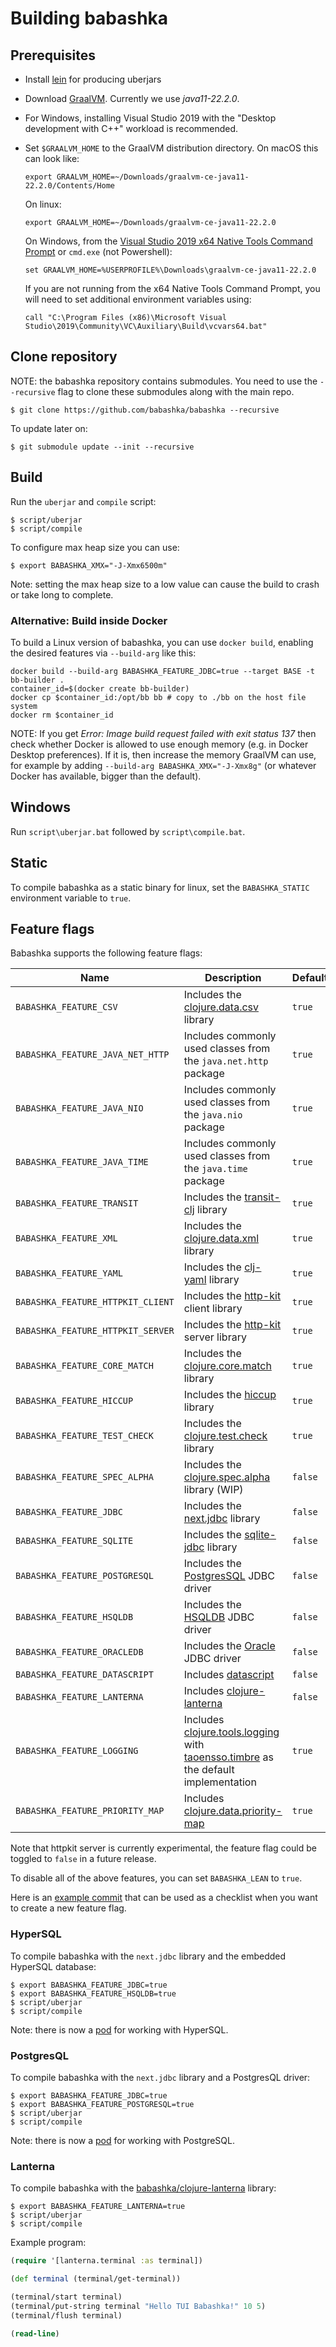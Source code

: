 # Building babashka

## Prerequisites

- Install [lein](https://leiningen.org/) for producing uberjars
- Download [GraalVM](https://www.graalvm.org/downloads/). Currently we use *java11-22.2.0*.
- For Windows, installing Visual Studio 2019 with the "Desktop development
with C++" workload is recommended.
- Set `$GRAALVM_HOME` to the GraalVM distribution directory. On macOS this can look like:

  ``` shell
  export GRAALVM_HOME=~/Downloads/graalvm-ce-java11-22.2.0/Contents/Home
  ```

  On linux:

  ``` shell
  export GRAALVM_HOME=~/Downloads/graalvm-ce-java11-22.2.0
  ```

  On Windows, from the [Visual Studio 2019 x64 Native Tools Command Prompt](https://github.com/oracle/graal/issues/2116#issuecomment-590470806) or `cmd.exe` (not Powershell):
  ```
  set GRAALVM_HOME=%USERPROFILE%\Downloads\graalvm-ce-java11-22.2.0
  ```
  If you are not running from the x64 Native Tools Command Prompt, you will need to set additional environment variables using:
  ```
  call "C:\Program Files (x86)\Microsoft Visual Studio\2019\Community\VC\Auxiliary\Build\vcvars64.bat"
  ```

## Clone repository

NOTE: the babashka repository contains submodules. You need to use the
`--recursive` flag to clone these submodules along with the main repo.

``` shellsession
$ git clone https://github.com/babashka/babashka --recursive
```

To update later on:

``` shellsession
$ git submodule update --init --recursive
```

## Build

Run the `uberjar` and `compile` script:

``` shell
$ script/uberjar
$ script/compile
```

To configure max heap size you can use:

```
$ export BABASHKA_XMX="-J-Xmx6500m"
```

Note: setting the max heap size to a low value can cause the build to crash or
take long to complete.

### Alternative: Build inside Docker

To build a Linux version of babashka, you can use `docker build`, enabling the 
desired features via `--build-arg` like this:

```shell
docker build --build-arg BABASHKA_FEATURE_JDBC=true --target BASE -t bb-builder .
container_id=$(docker create bb-builder)
docker cp $container_id:/opt/bb bb # copy to ./bb on the host file system
docker rm $container_id
```

NOTE: If you get _Error: Image build request failed with exit status 137_ then
check whether Docker is allowed to use enough memory (e.g. in Docker Desktop
preferences). If it is, then increase the memory GraalVM can use, for example
by adding `--build-arg BABASHKA_XMX="-J-Xmx8g"`
(or whatever Docker has available, bigger than the default).

## Windows

Run `script\uberjar.bat` followed by `script\compile.bat`.

## Static

To compile babashka as a static binary for linux, set the `BABASHKA_STATIC`
environment variable to `true`.

## Feature flags

Babashka supports the following feature flags:

| Name   |  Description                                 | Default  |
|--------|----------------------------------------------|----------|
| `BABASHKA_FEATURE_CSV` | Includes the [clojure.data.csv](https://github.com/clojure/data.csv) library | `true` |
| `BABASHKA_FEATURE_JAVA_NET_HTTP` | Includes commonly used classes from the `java.net.http` package | `true` |
| `BABASHKA_FEATURE_JAVA_NIO` | Includes commonly used classes from the `java.nio` package | `true` |
| `BABASHKA_FEATURE_JAVA_TIME` | Includes commonly used classes from the `java.time` package | `true` |
| `BABASHKA_FEATURE_TRANSIT` | Includes the [transit-clj](https://github.com/cognitect/transit-clj) library | `true` |
| `BABASHKA_FEATURE_XML` | Includes the [clojure.data.xml](https://github.com/clojure/data.xml) library | `true` |
| `BABASHKA_FEATURE_YAML` | Includes the [clj-yaml](https://github.com/clj-commons/clj-yaml) library | `true` |
| `BABASHKA_FEATURE_HTTPKIT_CLIENT` | Includes the [http-kit](https://github.com/http-kit/http-kit) client library | `true` |
| `BABASHKA_FEATURE_HTTPKIT_SERVER` | Includes the [http-kit](https://github.com/http-kit/http-kit) server library | `true` |
| `BABASHKA_FEATURE_CORE_MATCH` | Includes the [clojure.core.match](https://github.com/clojure/core.match) library | `true` |
| `BABASHKA_FEATURE_HICCUP` | Includes the [hiccup](https://github.com/weavejester/hiccup) library | `true` |
| `BABASHKA_FEATURE_TEST_CHECK` | Includes the [clojure.test.check](https://github.com/clojure/test.check) library | `true` |
| `BABASHKA_FEATURE_SPEC_ALPHA` | Includes the [clojure.spec.alpha](https://github.com/clojure/spec.alpha) library (WIP) | `false` |
| `BABASHKA_FEATURE_JDBC` | Includes the [next.jdbc](https://github.com/seancorfield/next-jdbc) library | `false`    |
| `BABASHKA_FEATURE_SQLITE` | Includes the [sqlite-jdbc](https://github.com/xerial/sqlite-jdbc) library | `false`    |
| `BABASHKA_FEATURE_POSTGRESQL` | Includes the [PostgresSQL](https://jdbc.postgresql.org/) JDBC driver |  `false` |
| `BABASHKA_FEATURE_HSQLDB` | Includes the [HSQLDB](http://www.hsqldb.org/) JDBC driver | `false` |
| `BABASHKA_FEATURE_ORACLEDB` | Includes the [Oracle](https://www.oracle.com/database/technologies/appdev/jdbc.html) JDBC driver | `false` |
| `BABASHKA_FEATURE_DATASCRIPT` | Includes [datascript](https://github.com/tonsky/datascript) | `false` |
| `BABASHKA_FEATURE_LANTERNA` | Includes [clojure-lanterna](https://github.com/babashka/clojure-lanterna) | `false` |
| `BABASHKA_FEATURE_LOGGING` | Includes [clojure.tools.logging](https://github.com/clojure/tools.logging) with [taoensso.timbre](https://github.com/ptaoussanis/timbre) as the default implementation| `true` | 
| `BABASHKA_FEATURE_PRIORITY_MAP` | Includes [clojure.data.priority-map](https://github.com/clojure/data.priority-map) | `true` | 

Note that httpkit server is currently experimental, the feature flag could be toggled to `false` in a future release.

To disable all of the above features, you can set `BABASHKA_LEAN` to `true`.

Here is an [example
commit](https://github.com/babashka/babashka/commit/13f65f05aeff891678e88965d9fbd146bfa87f4e)
that can be used as a checklist when you want to create a new feature flag.

### HyperSQL

To compile babashka with the `next.jdbc` library and the embedded HyperSQL
database:

``` shell
$ export BABASHKA_FEATURE_JDBC=true
$ export BABASHKA_FEATURE_HSQLDB=true
$ script/uberjar
$ script/compile
```

Note: there is now a [pod](https://github.com/babashka/babashka-sql-pods) for working with HyperSQL.

### PostgresQL

To compile babashka with the `next.jdbc` library and a PostgresQL driver:

``` shell
$ export BABASHKA_FEATURE_JDBC=true
$ export BABASHKA_FEATURE_POSTGRESQL=true
$ script/uberjar
$ script/compile
```

Note: there is now a [pod](https://github.com/babashka/babashka-sql-pods) for working with PostgreSQL.

### Lanterna

To compile babashka with the [babashka/clojure-lanterna](https://github.com/babashka/clojure-lanterna) library:

``` shell
$ export BABASHKA_FEATURE_LANTERNA=true
$ script/uberjar
$ script/compile
```

Example program:

``` clojure
(require '[lanterna.terminal :as terminal])

(def terminal (terminal/get-terminal))

(terminal/start terminal)
(terminal/put-string terminal "Hello TUI Babashka!" 10 5)
(terminal/flush terminal)

(read-line)
```

